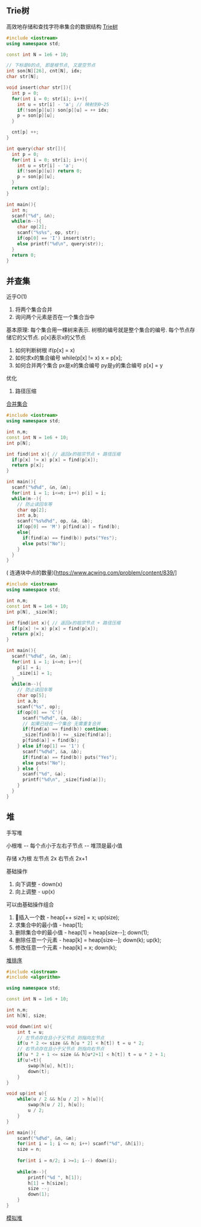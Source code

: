 ## Trie树
高效地存储和查找字符串集合的数据结构
[Trie树](https://www.acwing.com/problem/content/837/)
``` C++
#include <iostream>
using namespace std;

const int N = 1e6 + 10;

// 下标是0的点, 即是根节点, 又是空节点
int son[N][26], cnt[N], idx;
char str[N];

void insert(char str[]){
  int p = 0;
  for(int i = 0; str[i]; i++){
    int u = str[i] - 'a'; // 映射到0~25
    if(!son[p][u]) son[p][u] = ++ idx;
    p = son[p][u];
  }

  cnt[p] ++;
}

int query(char str[]){
  int p = 0;
  for(int i = 0; str[i]; i++){
    int u = str[i] - 'a';
    if(!son[p][u]) return 0;
    p = son[p][u];
  }
  return cnt[p];
}

int main(){
  int n;
  scanf("%d", &n);
  while(n--){
    char op[2];
    scanf("%s%s", op, str);
    if(op[0] == 'I') insert(str);
    else printf("%d\n", query(str));
  }
  return 0;
}
```

## 并查集
近乎O(1)
1. 将两个集合合并
2. 询问两个元素是否在一个集合当中

基本原理: 每个集合用一棵树来表示. 树根的编号就是整个集合的编号. 每个节点存储它的父节点. p[x]表示x的父节点  

1. 如何判断树根
if(p[x] = x)
2. 如何求x的集合编号
while(p[x] != x) x = p[x];
3. 如何合并两个集合
px是x的集合编号 py是y的集合编号 
p[x] = y

优化
1. 路径压缩

[合并集合](https://www.acwing.com/problem/content/838/)
``` C++
#include <iostream>
using namespace std;

int n,m;
const int N = 1e6 + 10;
int p[N];

int find(int x){ // 返回x的祖宗节点 + 路径压缩
  if(p[x] != x) p[x] = find(p[x]);
  return p[x];
}

int main(){
  scanf("%d%d", &n, &m);
  for(int i = 1; i<=n; i++) p[i] = i;
  while(m--){
    // 防止读回车等
    char op[2];
    int a,b;
    scanf("%s%d%d", op, &a, &b);
    if(op[0] == 'M') p[find(a)] = find(b);
    else{
      if(find(a) == find(b)) puts("Yes");
      else puts("No");
    }
  }
}
```
( 连通块中点的数量)[https://www.acwing.com/problem/content/839/]

``` C++
#include <iostream>
using namespace std;

int n,m;
const int N = 1e6 + 10;
int p[N], _size[N];

int find(int x){ // 返回x的祖宗节点 + 路径压缩
  if(p[x] != x) p[x] = find(p[x]);
  return p[x];
}

int main(){
  scanf("%d%d", &n, &m);
  for(int i = 1; i<=n; i++){
    p[i] = i;
    _size[i] = 1;
  }
  while(m--){
    // 防止读回车等
    char op[5];
    int a,b;
    scanf("%s", op);
    if(op[0] == 'C'){
      scanf("%d%d", &a, &b);
      // 如果已经在一个集合 无需重复合并
      if(find(a) == find(b)) continue;
      _size[find(b)] += _size[find(a)];
      p[find(a)] = find(b);
    } else if(op[1] == '1') {
      scanf("%d%d", &a, &b);
      if(find(a) == find(b)) puts("Yes");
      else puts("No");
    } else {
      scanf("%d", &a);
      printf("%d\n", _size[find(a)]);
    }
  }
}
```

## 堆

手写堆

小根堆 -- 每个点小于左右子节点 -- 堆顶是最小值

存储 
x为根 左节点 2x 右节点 2x+1

基础操作
1. 向下调整 - down(x)
2. 向上调整 - up(x)

可以由基础操作组合
1. 插入一个数 - heap[++ size] = x; up(size);
2. 求集合中的最小值 - heap[1];
3. 删除集合中的最小值 - heap[1] = heap[size--]; down(1); 
4. 删除任意一个元素 - heap[k] = heap[size--]; down(k); up(k);
5. 修改任意一个元素 - heap[k] = x; down(k);

[堆排序](https://www.acwing.com/problem/content/840/)

``` C++
#include <iostream>
#include <algorithm>

using namespace std;

const int N = 1e6 + 10;

int n,m;
int h[N], size;

void down(int u){
    int t = u;
    // 左节点存在且小于父节点 则指向左节点
    if(u * 2 <= size && h[u * 2] < h[t]) t = u * 2;
    // 右节点存在且小于父节点 则指向右节点
    if(u * 2 + 1 <= size && h[u*2+1] < h[t]) t = u * 2 + 1;
    if(u!=t){
        swap(h[u], h[t]);
        down(t);
    }
}

void up(int u){
    while(u / 2 && h[u / 2] > h[u]){
        swap(h[u / 2], h[u]);
        u / 2;
    }
}

int main(){
    scanf("%d%d", &n, &m);
    for(int i = 1; i <= n; i++) scanf("%d", &h[i]);
    size = n;
    
    for(int i = n/2; i >=1; i--) down(i);
    
    while(m--){
        printf("%d ", h[1]);
        h[1] = h[size];
        size --;
        down(1);
    }
}
```

[模拟堆](https://www.acwing.com/problem/content/841/)

``` C++

```
